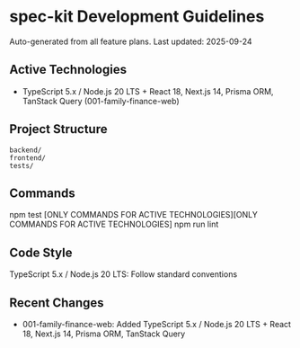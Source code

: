 # spec-kit Development Guidelines

Auto-generated from all feature plans. Last updated: 2025-09-24

## Active Technologies
- TypeScript 5.x / Node.js 20 LTS + React 18, Next.js 14, Prisma ORM, TanStack Query (001-family-finance-web)

## Project Structure
```
backend/
frontend/
tests/
```

## Commands
npm test [ONLY COMMANDS FOR ACTIVE TECHNOLOGIES][ONLY COMMANDS FOR ACTIVE TECHNOLOGIES] npm run lint

## Code Style
TypeScript 5.x / Node.js 20 LTS: Follow standard conventions

## Recent Changes
- 001-family-finance-web: Added TypeScript 5.x / Node.js 20 LTS + React 18, Next.js 14, Prisma ORM, TanStack Query

<!-- MANUAL ADDITIONS START -->
<!-- MANUAL ADDITIONS END -->